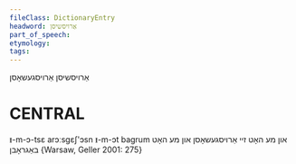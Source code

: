 ```yaml
---
fileClass: DictionaryEntry
headword: אַרויסשיסן
part_of_speech: 
etymology: 
tags: 
---
```

אַרויסשיסן
אַרויסגעשאָסן

CENTRAL
========

ᵻ-m-ɔ-tsɛ arɔːsgɛʃ'ɔsn ᵻ-m-ɔt bagrum און מע האָט זיי אַרויסגעשאָסן און מע האָט באַגראָבן {Warsaw, Geller 2001: 275}